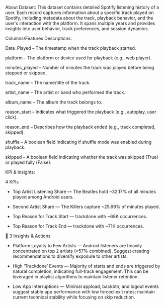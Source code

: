 About Dataset:
This dataset contains detailed Spotify listening history of a user. Each record captures information about a specific track played on Spotify, including metadata about the track, playback behavior, and the user's interaction with the platform. It spans multiple years and provides insights into user behavior, track preferences, and session dynamics.

Columns/Features Descriptions:


Date_Played – The timestamp when the track playback started.

platform – The platform or device used for playback (e.g., web player).

minutes_played – Number of minutes the track was played before being stopped or skipped.

track_name – The name/title of the track.

artist_name – The artist or band who performed the track.

album_name – The album the track belongs to.

reason_start – Indicates what triggered the playback (e.g., autoplay, user click).

reason_end – Describes how the playback ended (e.g., track completed, skipped).

shuffle – A boolean field indicating if shuffle mode was enabled during playback.

skipped – A boolean field indicating whether the track was skipped (True) or played fully (False).



KPI & Insights:

 4 KPIs

 - Top Artist Listening Share — The Beatles hold ~32.17% of all minutes played among Android users.

 - Second Artist Share — The Killers capture ~25.69% of minutes played.

 - Top Reason for Track Start — trackdone with ~68K occurrences.

 - Top Reason for Track End — trackdone with ~71K occurrences.

📌 3 Insights & Actions
 - Platform Loyalty to Few Artists — Android listeners are heavily concentrated on top 2 artists (>57% combined). Suggest creating recommendations to diversify exposure to other artists.

 - High ‘Trackdone’ Events — Majority of starts and ends are triggered by natural completion, indicating full-track engagement. This can be leveraged in playlist algorithms to maintain listener retention.

 - Low App Interruptions — Minimal appload, backbtn, and logout events suggest stable app performance with low forced-exit rates; maintain current technical stability while focusing on skip reduction.

